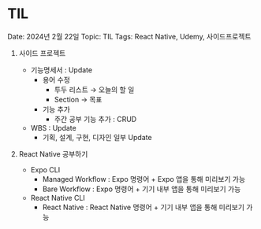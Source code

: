 # TIL

Date: 2024년 2월 22일
Topic: TIL
Tags: React Native, Udemy, 사이드프로젝트

1. 사이드 프로젝트
    - 기능명세서 : Update
        - 용어 수정
            - 투두 리스트 → 오늘의 할 일
            - Section → 목표
        - 기능 추가
            - 주간 공부 기능 추가 : CRUD
    - WBS : Update
        - 기획, 설계, 구현, 디자인 일부 Update

1. React Native 공부하기
    - Expo CLI
        - Managed Workflow : Expo 명령어 + Expo 앱을 통해 미리보기 가능
        - Bare Workflow : Expo 명령어 + 기기 내부 앱을 통해 미리보기 가능
    - React Native CLI
        - React Native  : React Native 명령어 + 기기 내부 앱을 통해 미리보기 가능